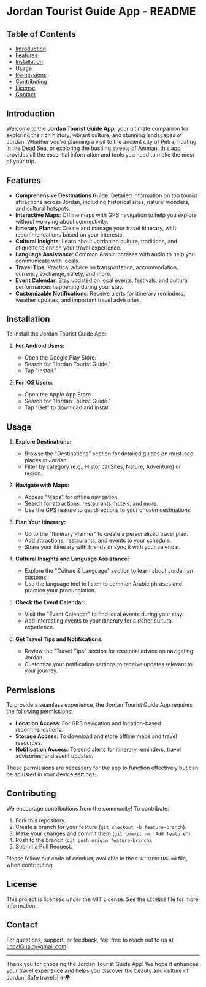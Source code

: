 # Jordan Tourist Guide App - README

## Table of Contents
- [Introduction](#introduction)
- [Features](#features)
- [Installation](#installation)
- [Usage](#usage)
- [Permissions](#permissions)
- [Contributing](#contributing)
- [License](#license)
- [Contact](#contact)

## Introduction
Welcome to the **Jordan Tourist Guide App**, your ultimate companion for exploring the rich history, vibrant culture, and stunning landscapes of Jordan. Whether you're planning a visit to the ancient city of Petra, floating in the Dead Sea, or exploring the bustling streets of Amman, this app provides all the essential information and tools you need to make the most of your trip.

## Features
- **Comprehensive Destinations Guide**: Detailed information on top tourist attractions across Jordan, including historical sites, natural wonders, and cultural hotspots.
- **Interactive Maps**: Offline maps with GPS navigation to help you explore without worrying about connectivity.
- **Itinerary Planner**: Create and manage your travel itinerary, with recommendations based on your interests.
- **Cultural Insights**: Learn about Jordanian culture, traditions, and etiquette to enrich your travel experience.
- **Language Assistance**: Common Arabic phrases with audio to help you communicate with locals.
- **Travel Tips**: Practical advice on transportation, accommodation, currency exchange, safety, and more.
- **Event Calendar**: Stay updated on local events, festivals, and cultural performances happening during your stay.
- **Customizable Notifications**: Receive alerts for itinerary reminders, weather updates, and important travel advisories.

## Installation
To install the Jordan Tourist Guide App:

1. **For Android Users:**
   - Open the Google Play Store.
   - Search for "Jordan Tourist Guide."
   - Tap "Install."

2. **For iOS Users:**
   - Open the Apple App Store.
   - Search for "Jordan Tourist Guide."
   - Tap "Get" to download and install.

## Usage
1. **Explore Destinations:**
   - Browse the "Destinations" section for detailed guides on must-see places in Jordan.
   - Filter by category (e.g., Historical Sites, Nature, Adventure) or region.

2. **Navigate with Maps:**
   - Access "Maps" for offline navigation.
   - Search for attractions, restaurants, hotels, and more.
   - Use the GPS feature to get directions to your chosen destinations.

3. **Plan Your Itinerary:**
   - Go to the "Itinerary Planner" to create a personalized travel plan.
   - Add attractions, restaurants, and events to your schedule.
   - Share your itinerary with friends or sync it with your calendar.

4. **Cultural Insights and Language Assistance:**
   - Explore the "Culture & Language" section to learn about Jordanian customs.
   - Use the language tool to listen to common Arabic phrases and practice your pronunciation.

5. **Check the Event Calendar:**
   - Visit the "Event Calendar" to find local events during your stay.
   - Add interesting events to your itinerary for a richer cultural experience.

6. **Get Travel Tips and Notifications:**
   - Review the "Travel Tips" section for essential advice on navigating Jordan.
   - Customize your notification settings to receive updates relevant to your journey.

## Permissions
To provide a seamless experience, the Jordan Tourist Guide App requires the following permissions:
- **Location Access**: For GPS navigation and location-based recommendations.
- **Storage Access**: To download and store offline maps and travel resources.
- **Notification Access**: To send alerts for itinerary reminders, travel advisories, and event updates.

These permissions are necessary for the app to function effectively but can be adjusted in your device settings.

## Contributing
We encourage contributions from the community! To contribute:

1. Fork this repository.
2. Create a branch for your feature (`git checkout -b feature-branch`).
3. Make your changes and commit them (`git commit -m 'Add feature'`).
4. Push to the branch (`git push origin feature-branch`).
5. Submit a Pull Request.

Please follow our code of conduct, available in the `CONTRIBUTING.md` file, when contributing.

## License
This project is licensed under the MIT License. See the `LICENSE` file for more information.

## Contact
For questions, support, or feedback, feel free to reach out to us at [LocalGuaid@gmail.com](mailto:LocalGuaid@gmail.com).

---

Thank you for choosing the Jordan Tourist Guide App! We hope it enhances your travel experience and helps you discover the beauty and culture of Jordan. Safe travels! ✈️🌍
